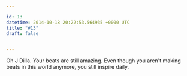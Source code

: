 ```yaml
---

id: 13
datetime: 2014-10-18 20:22:53.564935 +0000 UTC
title: "#13"
draft: false


---
```


Oh J Dilla. Your beats are still amazing. Even though you aren't making beats in this world anymore, you still inspire daily.
